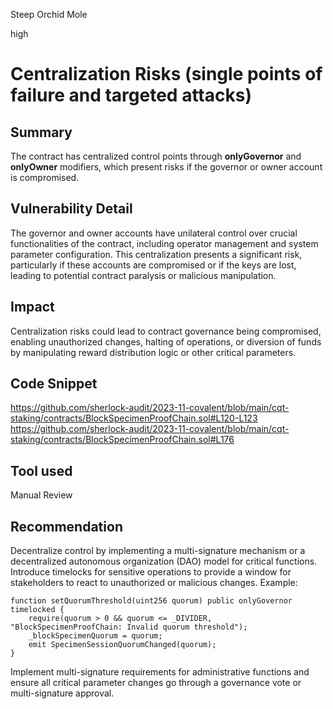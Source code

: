 Steep Orchid Mole

high

# Centralization Risks (single points of failure and targeted attacks)

## Summary
The contract has centralized control points through **onlyGovernor** and **onlyOwner** modifiers, which present risks if the governor or owner account is compromised.
## Vulnerability Detail
The governor and owner accounts have unilateral control over crucial functionalities of the contract, including operator management and system parameter configuration. This centralization presents a significant risk, particularly if these accounts are compromised or if the keys are lost, leading to potential contract paralysis or malicious manipulation.
## Impact
Centralization risks could lead to contract governance being compromised, enabling unauthorized changes, halting of operations, or diversion of funds by manipulating reward distribution logic or other critical parameters.
## Code Snippet
https://github.com/sherlock-audit/2023-11-covalent/blob/main/cqt-staking/contracts/BlockSpecimenProofChain.sol#L120-L123
https://github.com/sherlock-audit/2023-11-covalent/blob/main/cqt-staking/contracts/BlockSpecimenProofChain.sol#L176
## Tool used

Manual Review

## Recommendation
Decentralize control by implementing a multi-signature mechanism or a decentralized autonomous organization (DAO) model for critical functions. Introduce timelocks for sensitive operations to provide a window for stakeholders to react to unauthorized or malicious changes. Example:

```solidity
function setQuorumThreshold(uint256 quorum) public onlyGovernor timelocked {
    require(quorum > 0 && quorum <= _DIVIDER, "BlockSpecimenProofChain: Invalid quorum threshold");
    _blockSpecimenQuorum = quorum;
    emit SpecimenSessionQuorumChanged(quorum);
}
```
Implement multi-signature requirements for administrative functions and ensure all critical parameter changes go through a governance vote or multi-signature approval.
